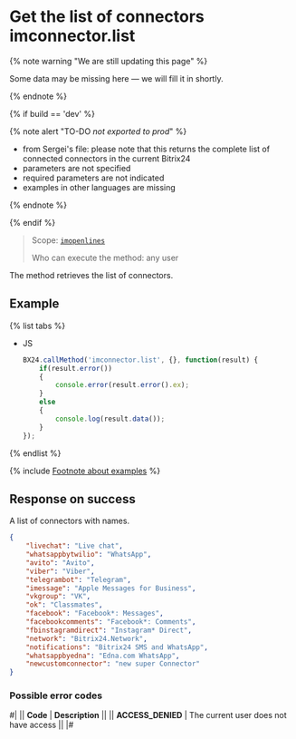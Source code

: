 # Get the list of connectors imconnector.list

{% note warning "We are still updating this page" %}

Some data may be missing here — we will fill it in shortly.

{% endnote %}

{% if build == 'dev' %}

{% note alert "TO-DO _not exported to prod_" %}

- from Sergei's file: please note that this returns the complete list of connected connectors in the current Bitrix24
- parameters are not specified
- required parameters are not indicated
- examples in other languages are missing

{% endnote %}

{% endif %}

> Scope: [`imopenlines`](../../scopes/permissions.md)
>
> Who can execute the method: any user

The method retrieves the list of connectors.

## Example

{% list tabs %}

- JS

    ```js
    BX24.callMethod('imconnector.list', {}, function(result) {
        if(result.error())
        {
            console.error(result.error().ex);
        }
        else
        {
            console.log(result.data());
        }
    });
    ```

{% endlist %}

{% include [Footnote about examples](../../../_includes/examples.md) %}

## Response on success

A list of connectors with names.

```json
{
    "livechat": "Live chat",
    "whatsappbytwilio": "WhatsApp",
    "avito": "Avito",
    "viber": "Viber",
    "telegrambot": "Telegram",
    "imessage": "Apple Messages for Business",
    "vkgroup": "VK",
    "ok": "Classmates",
    "facebook": "Facebook*: Messages",
    "facebookcomments": "Facebook*: Comments",
    "fbinstagramdirect": "Instagram* Direct",
    "network": "Bitrix24.Network",
    "notifications": "Bitrix24 SMS and WhatsApp",
    "whatsappbyedna": "Edna.com WhatsApp",
    "newcustomconnector": "new super Connector"
}
```

### Possible error codes

#|
|| **Code** | **Description** ||
|| **ACCESS_DENIED** | The current user does not have access ||
|#